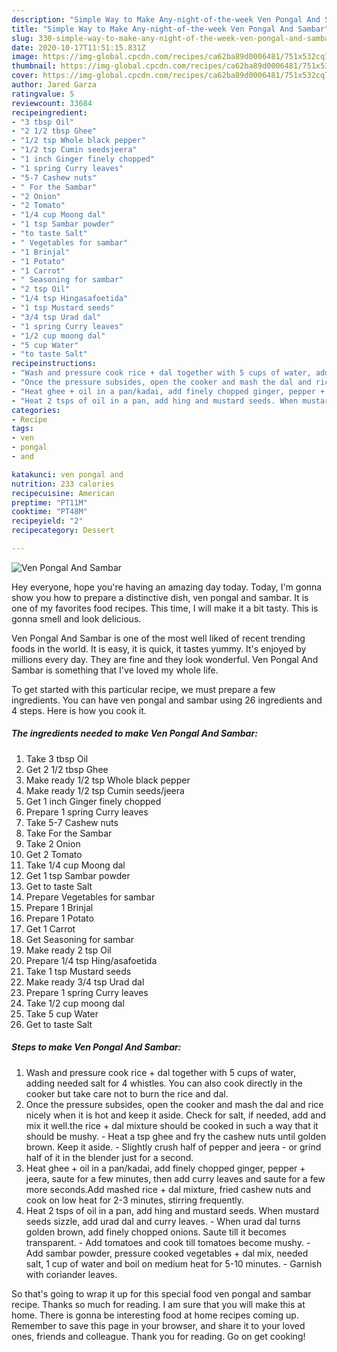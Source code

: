 ```yaml
---
description: "Simple Way to Make Any-night-of-the-week Ven Pongal And Sambar"
title: "Simple Way to Make Any-night-of-the-week Ven Pongal And Sambar"
slug: 330-simple-way-to-make-any-night-of-the-week-ven-pongal-and-sambar
date: 2020-10-17T11:51:15.831Z
image: https://img-global.cpcdn.com/recipes/ca62ba89d0006481/751x532cq70/ven-pongal-and-sambar-recipe-main-photo.jpg
thumbnail: https://img-global.cpcdn.com/recipes/ca62ba89d0006481/751x532cq70/ven-pongal-and-sambar-recipe-main-photo.jpg
cover: https://img-global.cpcdn.com/recipes/ca62ba89d0006481/751x532cq70/ven-pongal-and-sambar-recipe-main-photo.jpg
author: Jared Garza
ratingvalue: 5
reviewcount: 33684
recipeingredient:
- "3 tbsp Oil"
- "2 1/2 tbsp Ghee"
- "1/2 tsp Whole black pepper"
- "1/2 tsp Cumin seedsjeera"
- "1 inch Ginger finely chopped"
- "1 spring Curry leaves"
- "5-7 Cashew nuts"
- " For the Sambar"
- "2 Onion"
- "2 Tomato"
- "1/4 cup Moong dal"
- "1 tsp Sambar powder"
- "to taste Salt"
- " Vegetables for sambar"
- "1 Brinjal"
- "1 Potato"
- "1 Carrot"
- " Seasoning for sambar"
- "2 tsp Oil"
- "1/4 tsp Hingasafoetida"
- "1 tsp Mustard seeds"
- "3/4 tsp Urad dal"
- "1 spring Curry leaves"
- "1/2 cup moong dal"
- "5 cup Water"
- "to taste Salt"
recipeinstructions:
- "Wash and pressure cook rice + dal together with 5 cups of water, adding needed salt for 4 whistles. You can also cook directly in the cooker but take care not to burn the rice and dal."
- "Once the pressure subsides, open the cooker and mash the dal and rice nicely when it is hot and keep it aside. Check for salt, if needed, add and mix it well.the rice + dal mixture should be cooked in such a way that it should be mushy. Heat a tsp ghee and fry the cashew nuts until golden brown. Keep it aside. Slightly crush half of pepper and jeera - or grind half of it in the blender just for a second."
- "Heat ghee + oil in a pan/kadai, add finely chopped ginger, pepper + jeera, saute for a few minutes, then add curry leaves and saute for a few more seconds.Add mashed rice + dal mixture, fried cashew nuts and cook on low heat for 2-3 minutes, stirring frequently."
- "Heat 2 tsps of oil in a pan, add hing and mustard seeds. When mustard seeds sizzle, add urad dal and curry leaves. When urad dal turns golden brown, add finely chopped onions. Saute till it becomes transparent. Add tomatoes and cook till tomatoes become mushy. Add sambar powder, pressure cooked vegetables + dal mix, needed salt, 1 cup of water and boil on medium heat for 5-10 minutes. Garnish with coriander leaves."
categories:
- Recipe
tags:
- ven
- pongal
- and

katakunci: ven pongal and 
nutrition: 233 calories
recipecuisine: American
preptime: "PT11M"
cooktime: "PT48M"
recipeyield: "2"
recipecategory: Dessert

---
```



![Ven Pongal And Sambar](https://img-global.cpcdn.com/recipes/ca62ba89d0006481/751x532cq70/ven-pongal-and-sambar-recipe-main-photo.jpg)

Hey everyone, hope you're having an amazing day today. Today, I'm gonna show you how to prepare a distinctive dish, ven pongal and sambar. It is one of my favorites food recipes. This time, I will make it a bit tasty. This is gonna smell and look delicious.



Ven Pongal And Sambar is one of the most well liked of recent trending foods in the world. It is easy, it is quick, it tastes yummy. It's enjoyed by millions every day. They are fine and they look wonderful. Ven Pongal And Sambar is something that I've loved my whole life.


To get started with this particular recipe, we must prepare a few ingredients. You can have ven pongal and sambar using 26 ingredients and 4 steps. Here is how you cook it.

<!--inarticleads1-->

##### The ingredients needed to make Ven Pongal And Sambar:

1. Take 3 tbsp Oil
1. Get 2 1/2 tbsp Ghee
1. Make ready 1/2 tsp Whole black pepper
1. Make ready 1/2 tsp Cumin seeds/jeera
1. Get 1 inch Ginger finely chopped
1. Prepare 1 spring Curry leaves
1. Take 5-7 Cashew nuts
1. Take  For the Sambar
1. Take 2 Onion
1. Get 2 Tomato
1. Take 1/4 cup Moong dal
1. Get 1 tsp Sambar powder
1. Get to taste Salt
1. Prepare  Vegetables for sambar
1. Prepare 1 Brinjal
1. Prepare 1 Potato
1. Get 1 Carrot
1. Get  Seasoning for sambar
1. Make ready 2 tsp Oil
1. Prepare 1/4 tsp Hing/asafoetida
1. Take 1 tsp Mustard seeds
1. Make ready 3/4 tsp Urad dal
1. Prepare 1 spring Curry leaves
1. Take 1/2 cup moong dal
1. Take 5 cup Water
1. Get to taste Salt




<!--inarticleads2-->

##### Steps to make Ven Pongal And Sambar:

1. Wash and pressure cook rice + dal together with 5 cups of water, adding needed salt for 4 whistles. You can also cook directly in the cooker but take care not to burn the rice and dal.
1. Once the pressure subsides, open the cooker and mash the dal and rice nicely when it is hot and keep it aside. Check for salt, if needed, add and mix it well.the rice + dal mixture should be cooked in such a way that it should be mushy. - Heat a tsp ghee and fry the cashew nuts until golden brown. Keep it aside. - Slightly crush half of pepper and jeera - or grind half of it in the blender just for a second.
1. Heat ghee + oil in a pan/kadai, add finely chopped ginger, pepper + jeera, saute for a few minutes, then add curry leaves and saute for a few more seconds.Add mashed rice + dal mixture, fried cashew nuts and cook on low heat for 2-3 minutes, stirring frequently.
1. Heat 2 tsps of oil in a pan, add hing and mustard seeds. When mustard seeds sizzle, add urad dal and curry leaves. - When urad dal turns golden brown, add finely chopped onions. Saute till it becomes transparent. - Add tomatoes and cook till tomatoes become mushy. - Add sambar powder, pressure cooked vegetables + dal mix, needed salt, 1 cup of water and boil on medium heat for 5-10 minutes. - Garnish with coriander leaves.




So that's going to wrap it up for this special food ven pongal and sambar recipe. Thanks so much for reading. I am sure that you will make this at home. There is gonna be interesting food at home recipes coming up. Remember to save this page in your browser, and share it to your loved ones, friends and colleague. Thank you for reading. Go on get cooking!
